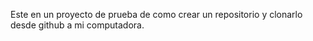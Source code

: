 Este en un proyecto de prueba de como crear un repositorio y clonarlo desde github a mi computadora.